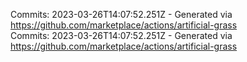 Commits: 2023-03-26T14:07:52.251Z - Generated via https://github.com/marketplace/actions/artificial-grass
<br>
Commits: 2023-03-26T14:07:52.251Z - Generated via https://github.com/marketplace/actions/artificial-grass
<br>
